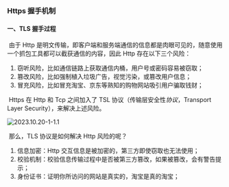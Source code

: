 ### Https 握手机制

#### 一、TLS 握手过程

​		由于 Http 是明文传输，即客户端和服务端通信的信息都是肉眼可见的，随意使用一个抓包工具都可以截获通信的内容，因此 Http 存在以下三个风险：

1. 窃听风险，比如通信链路上获取通信内桶，用户号或密码容易被窃取；
2. 篡改风险，比如强制植入垃圾广告，视觉污染，或篡改用户信息；
3. 冒充风险，比如冒充淘宝、京东等熟知的购物网站吸引用户骗取钱财；

​		Https 在 Http 和 Tcp 之间加入了 TSL 协议（传输层安全性*协议*，Transport Layer Security），来解决上述风险。

![2023.10.20-1-1.1](/Users/lxmajs/Documents/github/Documents/ForceTree/计算机网络/Images/2023.10.20-1-1.1.png)

​		那么，TLS 协议是如何解决 Http 风险的呢？

1. 信息加密：Http 交互信息是被加密的，第三方即使窃取也无法使用；
2. 校验机制：校验信息传输过程中是否被第三方篡改，如果被篡改，会有警告提示；
3. 身份证书：证明你所访问的网站是真实的，淘宝是真的淘宝；